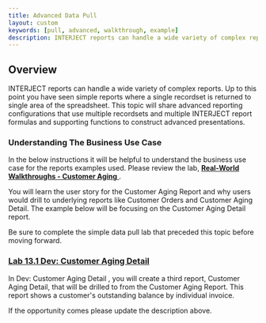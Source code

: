```yaml
---
title: Advanced Data Pull
layout: custom
keywords: [pull, advanced, walkthrough, example]
description: INTERJECT reports can handle a wide variety of complex reports. Up to this point you have seen simple reports where a single recordset is returned to single area of the spreadsheet. This topic will share advanced reporting configurations that use multiple recordsets and multiple INTERJECT report formulas and supporting functions to construct advanced presentations. 
---
```


##  Overview 

INTERJECT reports can handle a wide variety of complex reports. Up to this point you have seen simple reports where a single recordset is returned to single area of the spreadsheet. This topic will share advanced reporting configurations that use multiple recordsets and multiple INTERJECT report formulas and supporting functions to construct advanced presentations. 

###  Understanding The Business Use Case 

In the below instructions it will be helpful to understand the business use case for the reports examples used. Please review the lab, [ **Real-World Walkthroughs - Customer Aging** ](/wAbout/Customer-Aging.html) . 

You will learn the user story for the Customer Aging Report and why users would drill to underlying reports like Customer Orders and Customer Aging Detail. The example below will be focusing on the Customer Aging Detail report. 

Be sure to complete the simple data pull lab that preceded this topic before moving forward. 

###  [ Lab 13.1 Dev: Customer Aging Detail ](/wGetStarted/L-Dev-CustomerAgingDetail.html)

In Dev: Customer Aging Detail , you will create a third report, Customer Aging Detail, that will be drilled to from the Customer Aging Report. This report shows a customer's outstanding balance by individual invoice. 

If the opportunity comes please update the description above. 
